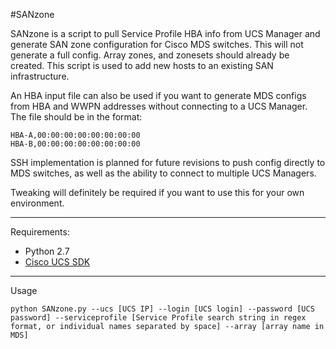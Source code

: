 #SANzone

SANzone is a script to pull Service Profile HBA info from UCS Manager and generate SAN zone configuration for Cisco MDS switches. This will not generate a full config. Array zones, and zonesets should already be created. This script is used to add new hosts to an existing SAN infrastructure.

An HBA input file can also be used if you want to generate MDS configs from HBA and WWPN addresses without connecting to a UCS Manager. The file should be in the format:
```
HBA-A,00:00:00:00:00:00:00:00
HBA-B,00:00:00:00:00:00:00:00
```
SSH implementation is planned for future revisions to push config directly to MDS switches, as well as the ability to connect to multiple UCS Managers.

Tweaking will definitely be required if you want to use this for your own environment.

---
Requirements:

- Python 2.7
- [Cisco UCS SDK](https://communities.cisco.com/docs/DOC-37174)

---
Usage
```
python SANzone.py --ucs [UCS IP] --login [UCS login] --password [UCS password] --serviceprofile [Service Profile search string in regex format, or individual names separated by space] --array [array name in MDS]
```